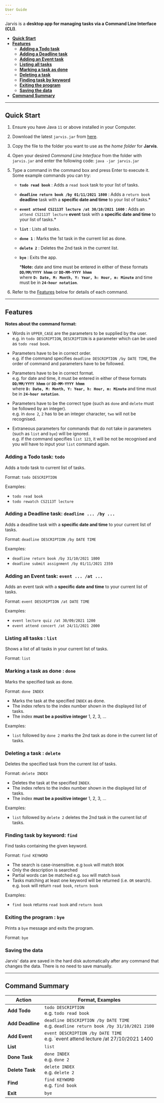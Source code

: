 ```yaml
---
User Guide
---
```


Jarvis is a **desktop app for managing tasks via a Command Line Interface (CLI)**. 

* **[Quick Start](#start)**
* **[Features](#features)**
    * **[Adding a Todo task](#todo)**
    * **[Adding a Deadline task](#deadline)**
    * **[Adding an Event task](#event)**
    * **[Listing all tasks](#list)**
    * **[Marking a task as done](#done)**
    * **[Deleting a task](#delete)**
    * **[Finding task by keyword](#find)**
    * **[Exiting the program](#bye)**
    * **[Saving the data](#save)**
* **[Command Summary](#summary)**    
    
--------------------------------------------------------------------------------------------------------------------
<a name="start"></a>
## Quick Start

1. Ensure you have Java `11` or above installed in your Computer.

1. Download the latest `jarvis.jar` from [here](https://github.com/ashrafjfr/ip/releases).

1. Copy the file to the folder you want to use as the _home folder_ for **Jarvis**.

1. Open your desired _Command Line Interface_ from the folder with `jarvis.jar` and enter the following code: `java -jar jarvis.jar`

1. Type a command in the command box and press Enter to execute it.<br>
   Some example commands you can try:
    * **`todo read book`** : Adds a `read book` task to your list of tasks.

    * **`deadline return book /by 01/11/2021 1800`** : Adds a `return book` **deadline** task with a **specific date and time** to your list of tasks.*

    * **`event attend CS2113T lecture /at 30/10/2021 1600`** : Adds an `attend CS2113T lecture` **event** task with a **specific date and time** to your list of tasks.*
    
    * **`list`** : Lists all tasks.

    * **`done 1`** : Marks the 1st task in the current list as done.

    * **`delete 2`** : Deletes the 2nd task in the current list.

    * **`bye`** : Exits the app.
    
        ***Note:** date and time must be entered in either of these formats **`DD/MM/YYYY hhmm`** or **`DD-MM-YYYY hhmm`** <br>
        where **`D: Date, M: Month, Y: Year, h: Hour, m: Minute`** and time must be in **`24-hour notation`**.

1. Refer to the [Features](#features) below for details of each command.

--------------------------------------------------------------------------------------------------------------------
<a name="features"></a>
## Features

<div markdown="block" class="alert alert-info">

**Notes about the command format:**<br>

* Words in `UPPER_CASE` are the parameters to be supplied by the user.<br>
  e.g. in `todo DESCRIPTION`, `DESCRIPTION` is a parameter which can be used as `todo read book`.

* Parameters have to be in correct order.<br>
  e.g. if the command specifies `deadline DESCRIPTION /by DATE TIME`, the order of command and parameters have to be followed.

* Parameters have to be in correct format.<br>
  e.g. for date and time, it must be entered in either of these formats **`DD/MM/YYYY hhmm`** or **`DD-MM-YYYY hhmm`** <br>
  where **`D: Date, M: Month, Y: Year, h: Hour, m: Minute`** and time must be in **`24-hour notation`**.

* Parameters have to be the correct type (such as `done` and `delete` must be followed by an integer).<br>
  e.g. in `done 2`, `2` has to be an integer character, `two` will not be recognised.

* Extraneous parameters for commands that do not take in parameters (such as `list` and `bye`) will be ignored.<br>
  e.g. if the command specifies `list 123`, it will be not be recognised and you will have to input your `list` command again.

<a name="todo"></a>
### Adding a Todo task: `todo`

Adds a todo task to current list of tasks.

Format: `todo DESCRIPTION`

Examples:
* `todo read book`
* `todo rewatch CS2113T lecture`

<a name="deadline"></a>
### Adding a Deadline task: `deadline ... /by ...`

Adds a deadline task with a **specific date and time** to your current list of tasks.

Format: `deadline DESCRIPTION /by DATE TIME`

Examples:
* `deadline return book /by 31/10/2021 1800`
* `deadline submit assignment /by 01/11/2021 2359`

<a name="event"></a>
### Adding an Event task: `event ... /at ...`

Adds an event task with a **specific date and time** to your current list of tasks.

Format: `event DESCRIPTION /at DATE TIME`

Examples:
* `event lecture quiz /at 30/09/2021 1200`
* `event attend concert /at 24/11/2021 2000`

<a name="list"></a>
### Listing all tasks : `list`

Shows a list of all tasks in your current list of tasks.

Format: `list`

<a name="done"></a>
### Marking a task as done : `done`

Marks the specified task as done.

Format: `done INDEX`

* Marks the task at the specified `INDEX` as done.
* The index refers to the index number shown in the displayed list of tasks.
* The index **must be a positive integer** 1, 2, 3, ...

Examples:
* `list` followed by `done 2` marks the 2nd task as done in the current list of tasks.

<a name="delete"></a>
### Deleting a task : `delete`

Deletes the specified task from the current list of tasks.

Format: `delete INDEX`

* Deletes the task at the specified `INDEX`.
* The index refers to the index number shown in the displayed list of tasks.
* The index **must be a positive integer** 1, 2, 3, ...

Examples:
* `list` followed by `delete 2` deletes the 2nd task in the current list of tasks.

<a name="find"></a>
### Finding task by keyword: `find`

Find tasks containing the given keyword.

Format: `find KEYWORD`

* The search is case-insensitive. e.g `book` will match `BOOK`
* Only the description is searched
* Partial words can be matched e.g. `boo` will match `book`
* Tasks matching at least one keyword will be returned (i.e. `OR` search).
  e.g. `book` will return `read book`, `return book`

Examples:
* `find book` returns `read book` and `return book`

<a name="bye"></a>
### Exiting the program : `bye`

Prints a `bye` message and exits the program.

Format: `bye`

<a name="save"></a>
### Saving the data

Jarvis' data are saved in the hard disk automatically after any command that changes the data. There is no need to save manually.



--------------------------------------------------------------------------------------------------------------------
<a name="summary"></a>
## Command Summary

Action | Format, Examples
--------|------------------
**Add Todo** | `todo DESCRIPTION` <br> e.g. `todo read book`
**Add Deadline** | `deadline DESCRIPTION /by DATE TIME` <br> e.g. `deadline return book /by 31/10/2021 2100`
**Add Event** | `event DESCRIPTION /by DATE TIME` <br> e.g. `event attend lecture /at 27/10/2021 1400
**List** | `list`
**Done Task** | `done INDEX`<br> e.g. `done 2`
**Delete Task** | `delete INDEX`<br> e.g. `delete 2`
**Find** | `find KEYWORD`<br> e.g. `find book`
**Exit** | `bye`